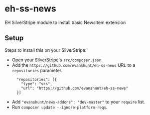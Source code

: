 # eh-ss-news
EH SilverStripe module to install basic NewsItem extension

## Setup

Steps to install this on your SilverStripe:

- Open your SilverStripe's `src/composer.json`.
- Add the `https://github.com/evanshunt/eh-ss-news` URL to a `repositories` parameter.
    ```
      "repositories": [{
        "type": "vcs",
        "url": "https://github.com/evanshunt/eh-ss-news"
      }]
    ```
- Add `"evanshunt/news-addons": "dev-master"` to your `require` list.
- Run `composer update --ignore-platform-reqs`.
